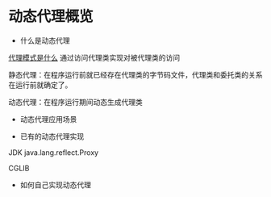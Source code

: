 # 动态代理概览

- 什么是动态代理

[代理模式是什么](https://github.com/iluwatar/java-design-patterns/tree/master/proxy) 通过访问代理类实现对被代理类的访问

静态代理：在程序运行前就已经存在代理类的字节码文件，代理类和委托类的关系在运行前就确定了。 

动态代理：在程序运行期间动态生成代理类

- 动态代理应用场景



- 已有的动态代理实现

JDK java.lang.reflect.Proxy

CGLIB

- 如何自己实现动态代理